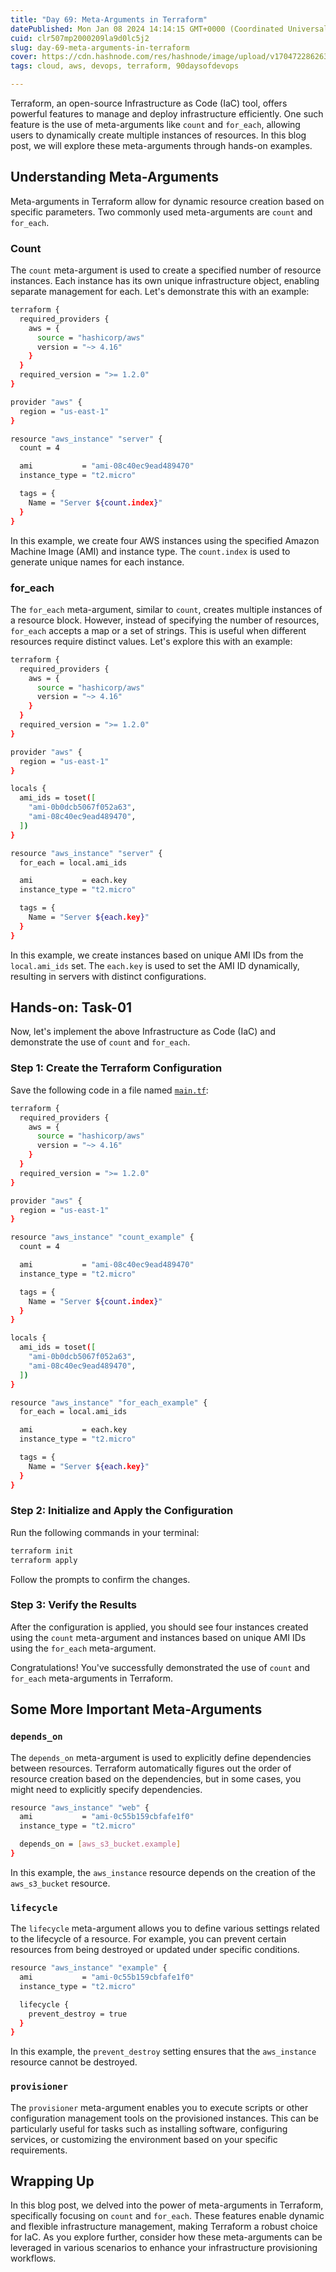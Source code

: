 ```yaml
---
title: "Day 69: Meta-Arguments in Terraform"
datePublished: Mon Jan 08 2024 14:14:15 GMT+0000 (Coordinated Universal Time)
cuid: clr507mp2000209la9d0lc5j2
slug: day-69-meta-arguments-in-terraform
cover: https://cdn.hashnode.com/res/hashnode/image/upload/v1704722862632/faf545cf-64d5-4ccd-85b8-e2501df9f161.png
tags: cloud, aws, devops, terraform, 90daysofdevops

---
```


Terraform, an open-source Infrastructure as Code (IaC) tool, offers powerful features to manage and deploy infrastructure efficiently. One such feature is the use of meta-arguments like `count` and `for_each`, allowing users to dynamically create multiple instances of resources. In this blog post, we will explore these meta-arguments through hands-on examples.

## Understanding Meta-Arguments

Meta-arguments in Terraform allow for dynamic resource creation based on specific parameters. Two commonly used meta-arguments are `count` and `for_each`.

### Count

The `count` meta-argument is used to create a specified number of resource instances. Each instance has its own unique infrastructure object, enabling separate management for each. Let's demonstrate this with an example:

```bash
terraform {
  required_providers {
    aws = {
      source = "hashicorp/aws"
      version = "~> 4.16"
    }
  }
  required_version = ">= 1.2.0"
}

provider "aws" {
  region = "us-east-1"
}

resource "aws_instance" "server" {
  count = 4

  ami           = "ami-08c40ec9ead489470"
  instance_type = "t2.micro"

  tags = {
    Name = "Server ${count.index}"
  }
}
```

In this example, we create four AWS instances using the specified Amazon Machine Image (AMI) and instance type. The `count.index` is used to generate unique names for each instance.

### for\_each

The `for_each` meta-argument, similar to `count`, creates multiple instances of a resource block. However, instead of specifying the number of resources, `for_each` accepts a map or a set of strings. This is useful when different resources require distinct values. Let's explore this with an example:

```bash
terraform {
  required_providers {
    aws = {
      source = "hashicorp/aws"
      version = "~> 4.16"
    }
  }
  required_version = ">= 1.2.0"
}

provider "aws" {
  region = "us-east-1"
}

locals {
  ami_ids = toset([
    "ami-0b0dcb5067f052a63",
    "ami-08c40ec9ead489470",
  ])
}

resource "aws_instance" "server" {
  for_each = local.ami_ids

  ami           = each.key
  instance_type = "t2.micro"

  tags = {
    Name = "Server ${each.key}"
  }
}
```

In this example, we create instances based on unique AMI IDs from the `local.ami_ids` set. The `each.key` is used to set the AMI ID dynamically, resulting in servers with distinct configurations.

## Hands-on: Task-01

Now, let's implement the above Infrastructure as Code (IaC) and demonstrate the use of `count` and `for_each`.

### Step 1: Create the Terraform Configuration

Save the following code in a file named [`main.tf`](http://main.tf):

```bash
terraform {
  required_providers {
    aws = {
      source = "hashicorp/aws"
      version = "~> 4.16"
    }
  }
  required_version = ">= 1.2.0"
}

provider "aws" {
  region = "us-east-1"
}

resource "aws_instance" "count_example" {
  count = 4

  ami           = "ami-08c40ec9ead489470"
  instance_type = "t2.micro"

  tags = {
    Name = "Server ${count.index}"
  }
}

locals {
  ami_ids = toset([
    "ami-0b0dcb5067f052a63",
    "ami-08c40ec9ead489470",
  ])
}

resource "aws_instance" "for_each_example" {
  for_each = local.ami_ids

  ami           = each.key
  instance_type = "t2.micro"

  tags = {
    Name = "Server ${each.key}"
  }
}
```

### Step 2: Initialize and Apply the Configuration

Run the following commands in your terminal:

```bash
terraform init
terraform apply
```

Follow the prompts to confirm the changes.

### Step 3: Verify the Results

After the configuration is applied, you should see four instances created using the `count` meta-argument and instances based on unique AMI IDs using the `for_each` meta-argument.

Congratulations! You've successfully demonstrated the use of `count` and `for_each` meta-arguments in Terraform.

## Some More Important Meta-Arguments

### `depends_on`

The `depends_on` meta-argument is used to explicitly define dependencies between resources. Terraform automatically figures out the order of resource creation based on the dependencies, but in some cases, you might need to explicitly specify dependencies.

```bash
resource "aws_instance" "web" {
  ami           = "ami-0c55b159cbfafe1f0"
  instance_type = "t2.micro"

  depends_on = [aws_s3_bucket.example]
}
```

In this example, the `aws_instance` resource depends on the creation of the `aws_s3_bucket` resource.

### `lifecycle`

The `lifecycle` meta-argument allows you to define various settings related to the lifecycle of a resource. For example, you can prevent certain resources from being destroyed or updated under specific conditions.

```bash
resource "aws_instance" "example" {
  ami           = "ami-0c55b159cbfafe1f0"
  instance_type = "t2.micro"

  lifecycle {
    prevent_destroy = true
  }
}
```

In this example, the `prevent_destroy` setting ensures that the `aws_instance` resource cannot be destroyed.

### `provisioner`

The `provisioner` meta-argument enables you to execute scripts or other configuration management tools on the provisioned instances. This can be particularly useful for tasks such as installing software, configuring services, or customizing the environment based on your specific requirements.

## Wrapping Up

In this blog post, we delved into the power of meta-arguments in Terraform, specifically focusing on `count` and `for_each`. These features enable dynamic and flexible infrastructure management, making Terraform a robust choice for IaC. As you explore further, consider how these meta-arguments can be leveraged in various scenarios to enhance your infrastructure provisioning workflows.